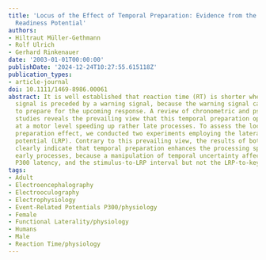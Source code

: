 ```yaml
---
title: 'Locus of the Effect of Temporal Preparation: Evidence from the Lateralized
  Readiness Potential'
authors:
- Hiltraut Müller-Gethmann
- Rolf Ulrich
- Gerhard Rinkenauer
date: '2003-01-01T00:00:00'
publishDate: '2024-12-24T10:27:55.615118Z'
publication_types:
- article-journal
doi: 10.1111/1469-8986.00061
abstract: It is well established that reaction time (RT) is shorter when a response
  signal is preceded by a warning signal, because the warning signal causes the participant
  to prepare for the upcoming response. A review of chronometric and psychophysiological
  studies reveals the prevailing view that this temporal preparation operates mainly
  at a motor level speeding up rather late processes. To assess the locus of this
  preparation effect, we conducted two experiments employing the lateralized readiness
  potential (LRP). Contrary to this prevailing view, the results of both experiments
  clearly indicate that temporal preparation enhances the processing speed of relatively
  early processes, because a manipulation of temporal uncertainty affected RT, the
  P300 latency, and the stimulus-to-LRP interval but not the LRP-to-keypress interval.
tags:
- Adult
- Electroencephalography
- Electrooculography
- Electrophysiology
- Event-Related Potentials P300/physiology
- Female
- Functional Laterality/physiology
- Humans
- Male
- Reaction Time/physiology
---
```


